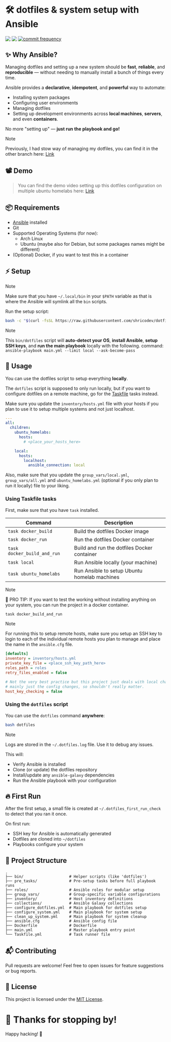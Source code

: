 # 🛠️ dotfiles & system setup with Ansible

<p align="left">
    <a href="https://github.com/shricodev/dotfiles/actions/workflows/ansible-lint.yml"><img align="center" src="https://github.com/shricodev/dotfiles/actions/workflows/ansible-lint.yml/badge.svg"/></a>
    <a href="https://github.com/shricodev/dotfiles/issues"><img align="center" src="https://img.shields.io/github/issues/shricodev/dotfiles"/></a>
    <a href="https://github.com/shricodev/dotfiles/commits/main"><img align="center" src="https://img.shields.io/github/commit-activity/m/shricodev/dotfiles" alt="commit frequency"></a>
</p>

## ✨ Why Ansible?

Managing dotfiles and setting up a new system should be **fast**, **reliable**,
and **reproducible** — without needing to manually install a bunch of things
every time.

Ansible provides a **declarative**, **idempotent**, and **powerful** way to
automate:

- Installing system packages
- Configuring user environments
- Managing dotfiles
- Setting up development environments across **local machines**, **servers**,
  and even **containers**.

No more "setting up" — **just run the playbook and go!**

> [!NOTE]
> Previously, I had stow way of managing my dotfiles, you can find it in the other
> branch here: [Link](https://github.com/shricodev/dotfiles/tree/old-stow)

## 📽️ Demo

> You can find the demo video setting up this dotfiles configuration on multiple ubuntu homelabs here: [Link](https://www.youtube.com/watch?v=wXHfggMFbS0)

## 📦 Requirements

- [Ansible](https://docs.ansible.com/ansible/latest/installation_guide/intro_installation.html) installed
- Git
- Supported Operating Systems (for now):
  - Arch Linux
  - Ubuntu (maybe also for Debian, but some packages names might be different)
- (Optional) Docker, if you want to test this in a container

## ⚡ Setup

> [!NOTE]
> Make sure that you have `~/.local/bin` in your `$PATH` variable as that is
> where the Ansible will symlink all the `bin` scripts.

Run the setup script:

```bash
bash -c "$(curl -fsSL https://raw.githubusercontent.com/shricodev/dotfiles/main/bin/dotfiles)"
```

> [!NOTE]
> This `bin/dotfiles` script will **auto-detect your OS**, **install Ansible**,
> **setup SSH keys**, and **run the main playbook** locally with the following.
> command: `ansible-playbook main.yml --limit local --ask-become-pass`

## 🚀 Usage

You can use the dotfiles script to setup everything **locally**.

The `dotfiles` script is supposed to only run locally, but if you want to configure
dotfiles on a remote machine, go for the [Taskfile](https://taskfile.dev/) tasks instead.

Make sure you update the `inventory/hosts.yml` file with your hosts if you plan
to use it to setup multiple systems and not just localhost.

```yaml
---
all:
  children:
    ubuntu_homelabs:
      hosts:
        # <place_your_hosts_here>

    local:
      hosts:
        localhost:
          ansible_connection: local
```

Also, make sure that you update the `group_vars/local.yml`,
`group_vars/all.yml` and `ubuntu_homelabs.yml` (optional if you only plan to
run it locally) file to your liking.

### Using Taskfile tasks

First, make sure that you have `task` installed.

| Command                     | Description                                  |
| --------------------------- | -------------------------------------------- |
| `task docker_build`         | Build the dotfiles Docker image              |
| `task docker_run`           | Run the dotfiles Docker container            |
| `task docker_build_and_run` | Build and run the dotfiles Docker container  |
| `task local`                | Run Ansible locally (your machine)           |
| `task ubuntu_homelabs`      | Run Ansible to setup Ubuntu homelab machines |

> [!NOTE]
> 🏁 PRO TIP: If you want to test the working without installing anything on your system,
> you can run the project in a docker container.

```bash
task docker_build_and_run
```

> [!NOTE]
> For running this to setup remote hosts, make sure you setup an SSH key to login
> to each of the individual remote hosts you plan to manage and place the name in the
> `ansible.cfg` file.

```ini
[defaults]
inventory = inventory/hosts.yml
private_key_file = <place_ssh_key_path_here>
roles_path = roles
retry_files_enabled = false

# Not the very best practice but this project just deals with local changes and
# mainly just the config changes, so shouldn't really matter.
host_key_checking = false
```

### Using the `dotfiles` script

You can use the `dotfiles` command **anywhere**:

```bash
bash dotfiles
```

> [!NOTE]
> Logs are stored in the `~/.dotfiles.log` file. Use it to debug any issues.

This will:

- Verify Ansible is installed
- Clone (or update) the dotfiles repository
- Install/update any `ansible-galaxy` dependencies
- Run the Ansible playbook with your configuration

## 🔥 First Run

After the first setup, a small file is created at `~/.dotfiles_first_run_check`
to detect that you ran it once.

On first run:

- SSH key for Ansible is automatically generated
- Dotfiles are cloned into `~/dotfiles`
- Playbooks configure your system

## 📜 Project Structure

```
.
├── bin/                    # Helper scripts (like 'dotfiles')
├── pre_tasks/              # Pre-setup tasks before full playbook runs
├── roles/                  # Ansible roles for modular setup
├── group_vars/             # Group-specific variable configurations
├── inventory/              # Host inventory definitions
├── collections/            # Ansible Galaxy collections
├── configure_dotfiles.yml  # Main playbook for dotfiles setup
├── configure_system.yml    # Main playbook for system setup
├── clean_up_system.yml     # Main playbook for system cleanup
├── ansible.cfg             # Ansible config file
├── Dockerfile              # Dockerfile
├── main.yml                # Master playbook entry point
└── Taskfile.yml            # Task runner file
```

## 📬 Contributing

Pull requests are welcome! Feel free to open issues for feature suggestions or
bug reports.

## 📜 License

This project is licensed under the [MIT License](LICENSE).

# 🙌 Thanks for stopping by!

Happy hacking! 🎉

```

```
